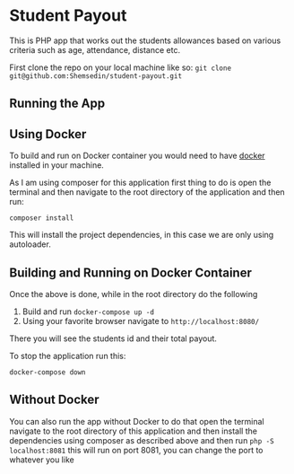 # Student Payout

This is PHP app that works out the students allowances based on various criteria
such as age, attendance, distance etc.

First clone the repo on your local machine like
so: `git clone git@github.com:Shemsedin/student-payout.git`

## Running the App

## Using Docker

To build and run on Docker container you would need to
have [docker](https://www.docker.com/) installed in your machine.

As I am using composer for this application first thing to do is open the
terminal and then navigate to the root directory of the application and then
run:

`composer install`

This will install the project dependencies, in this case we are only using
autoloader.

## Building and Running on Docker Container

Once the above is done, while in the root directory do the following

1) Build and run
   `docker-compose up -d`
2) Using your favorite browser navigate to
   `http://localhost:8080/`

There you will see the students id and their total payout.

To stop the application run this:

`docker-compose down`

## Without Docker

You can also run the app without Docker to do that open the terminal navigate to
the root directory of this application and then install the dependencies using
composer as described above and then run `php -S localhost:8081` this will run
on port 8081, you can change the port to whatever you like








